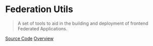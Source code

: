 # Federation Utils

> A set of tools to aid in the building and deployment of frontend Federated Applications.

[Source Code](https://vfuk-digital.visualstudio.com/Digital/_git/lib-web-federation-utils)
[Overview](/sections/overview/index.md)
